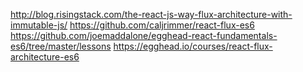 http://blog.risingstack.com/the-react-js-way-flux-architecture-with-immutable-js/
https://github.com/caljrimmer/react-flux-es6
https://github.com/joemaddalone/egghead-react-fundamentals-es6/tree/master/lessons
https://egghead.io/courses/react-flux-architecture-es6
